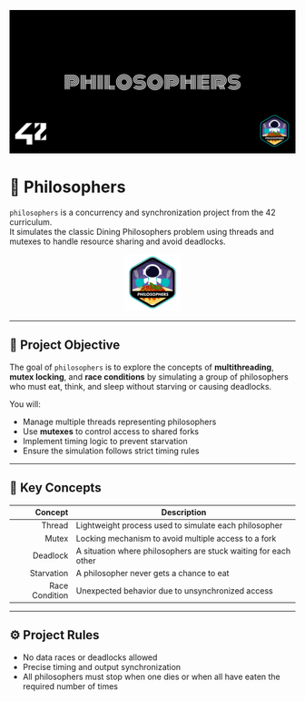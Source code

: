 <p align="center">
  <img src="https://raw.githubusercontent.com/GinaldoFT/GinaldoFT/main/42covers/cover-philosophers.png" alt="philosophers cover"/>
</p>

# 🍝 Philosophers

`philosophers` is a concurrency and synchronization project from the 42 curriculum.  
It simulates the classic Dining Philosophers problem using threads and mutexes to handle resource sharing and avoid deadlocks.

<p align="center">
  <img src="https://raw.githubusercontent.com/GinaldoFT/GinaldoFT/main/42Badges/philosopherse.png" width="100" alt="philosophers badge"/>
</p>

---

## 🎯 Project Objective

The goal of `philosophers` is to explore the concepts of **multithreading**, **mutex locking**, and **race conditions** by simulating a group of philosophers who must eat, think, and sleep without starving or causing deadlocks.

You will:

- Manage multiple threads representing philosophers  
- Use **mutexes** to control access to shared forks  
- Implement timing logic to prevent starvation  
- Ensure the simulation follows strict timing rules  

---

## 🔧 Key Concepts

| Concept         | Description |
|----------------:|-------------|
| Thread          | Lightweight process used to simulate each philosopher |
| Mutex           | Locking mechanism to avoid multiple access to a fork |
| Deadlock        | A situation where philosophers are stuck waiting for each other |
| Starvation      | A philosopher never gets a chance to eat |
| Race Condition  | Unexpected behavior due to unsynchronized access |

---

## ⚙️ Project Rules

- No data races or deadlocks allowed  
- Precise timing and output synchronization  
- All philosophers must stop when one dies or when all have eaten the required number of times  

